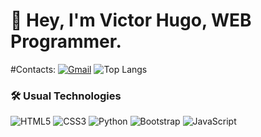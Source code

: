 # 👋 Hey, I'm Victor Hugo, WEB Programmer.
#Contacts:
[![Gmail](https://img.shields.io/badge/Gmail-D14836?style=for-the-badge&logo=gmail&logoColor=white)](mailto:victorhugosilva844@gmail.com)
![Top Langs](https://github-readme-stats.vercel.app/api/top-langs/?username=cesar903&layout=compact&theme=radical)
### 🛠 Usual Technologies
![HTML5](https://img.shields.io/badge/HTML5-E34F26?style=for-the-badge&logo=html5&logoColor=white)
![CSS3](https://img.shields.io/badge/CSS3-1572B6?style=for-the-badge&logo=css3&logoColor=white)
![Python](https://img.shields.io/badge/Python-3670A0?style=for-the-badge&logo=python&logoColor=white)
![Bootstrap](https://img.shields.io/badge/Bootstrap-563D7C?style=for-the-badge&logo=bootstrap&logoColor=white)
![JavaScript](https://img.shields.io/badge/JavaScript-F7DF1E?style=for-the-badge&logo=javascript&logoColor=black)